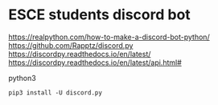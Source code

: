 # ESCE students discord bot

https://realpython.com/how-to-make-a-discord-bot-python/
https://github.com/Rapptz/discord.py
https://discordpy.readthedocs.io/en/latest/
https://discordpy.readthedocs.io/en/latest/api.html#

python3
```
pip3 install -U discord.py
```